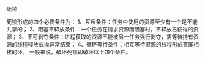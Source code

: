 死锁

死锁形成的四个必要条件为：
1、互斥条件：任务中使用的资源至少有一个是不能共享的；
2、阻塞不释放条件：一个任务在请求资源而阻塞时，不释放已获得的资源；
3、不可剥夺条件：进程获取的资源不能被另一任务强行剥夺，需等待持有资源的线程释放或抛异常结束；
4、循环等待条件：相互等待资源的线程形成首尾相接的环。
一般来说，破坏死锁即破坏以上四个条件。